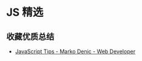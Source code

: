 # JS 精选

## 收藏优质总结

- [JavaScript Tips - Marko Denic - Web Developer](https://markodenic.com/javascript-tips/)

